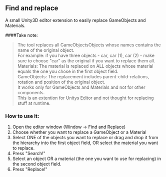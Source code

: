 ## Find and replace
A small Unity3D editor extension to easily replace GameObjects and Materials.

####Take note:
> The tool replaces all GameObjectsObjects whose names contains the name of the original object.<br>
  For example: if you have three objects - car, car (1), car (2) - make sure to choose "car" as the original if you want to replace them all.<br>
> Materials: The material is replaced on ALL objects whose material equals the one you chose in the first object field.<br>
> GameObjects: The replacement includes parent-child-relations, rotation and position of the original object.<br>
> It works only for GameObjects and Materials and not for other components.<br>
> This is an extention for Unitys Editor and not thought for replacing stuff at runtime.<br>


### How to use it:

1. Open the editor window (Window -> Find and Replace)
2. Choose whether you want to replace a GameObject or a Material
3. Select ONE of the objects you want to replace or drag and drop it from the hierarchy into the first object field, OR select the material you want to replace.
4. Press "Search!"
5. Select an object OR a material (the one you want to use for replacing) in the second object field.
6. Press "Replace!"



